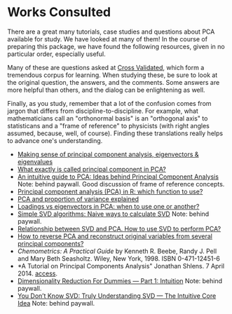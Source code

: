 # Works Consulted <a name = "works-consulted"></a>

There are a great many tutorials, case studies and questions about PCA available for study.  We have looked at many of them!  In the course of preparing this package, we have found the following resources, given in no particular order, especially useful.

Many of these are questions asked at [Cross Validated](https://stats.stackexchange.com), which form a tremendous corpus for learning.  When studying these, be sure to look at the original question, the answers, and the comments.  Some answers are more helpful than others, and the dialog can be enlightening as well.

Finally, as you study, remember that a lot of the confusion comes from jargon that differs from discipline-to-discipline.  For example, what mathematicians call an "orthonormal basis" is an "orthogonal axis" to statisticans and a "frame of reference" to physicists (with right angles assumed, because, well, of course).  Finding these translations really helps to advance one's understanding.

* [Making sense of principal component analysis, eigenvectors & eigenvalues](https://stats.stackexchange.com/q/2691/26909)
* [What exactly is called principal component in PCA?](https://stats.stackexchange.com/q/88118/26909)
* [An intuitive guide to PCA: Ideas behind Principal Component Analysis](https://towardsdatascience.com/an-intuitive-guide-to-pca-1174055fc800) Note: behind paywall.  Good discussion of frame of reference concepts.
* [Principal component analysis (PCA) in R: which function to use?](https://stackoverflow.com/q/14249156/633251)
* [PCA and proportion of variance explained](https://stats.stackexchange.com/q/22569/26909)
* [Loadings vs eigenvectors in PCA: when to use one or another?](https://stats.stackexchange.com/q/143905/26909)
* [Simple SVD algorithms: Naive ways to calculate SVD](https://towardsdatascience.com/simple-svd-algorithms-13291ad2eef2) Note: behind paywall.
* [Relationship between SVD and PCA. How to use SVD to perform PCA?](https://stats.stackexchange.com/q/134282/26909)
* [How to reverse PCA and reconstruct original variables from several principal components?](https://stats.stackexchange.com/q/229092/26909)
* *Chemometrics: A Practical Guide* by Kenneth R. Beebe, Randy J. Pell and Mary Beth Seasholtz.  Wiley, New York, 1998. ISBN 0-471-12451-6
* *A Tutorial on Principal Components Analysis" Jonathan Shlens.  7 April 2014. [access](https://arxiv.org/abs/1404.1100).
* [Dimensionality Reduction For Dummies — Part 1: Intuition](https://towardsdatascience.com/https-medium-com-abdullatif-h-dimensionality-reduction-for-dummies-part-1-a8c9ec7b7e79) Note: behind paywall.
* [You Don’t Know SVD: Truly Understanding SVD — The Intuitive Core Idea](https://towardsdatascience.com/svd-8c2f72e264f) Note: behind paywall.
